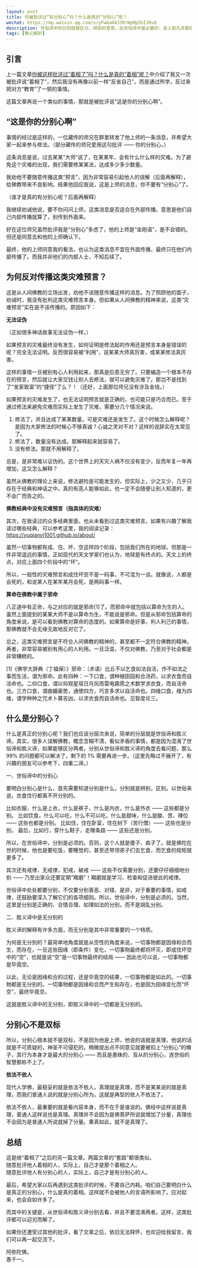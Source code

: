 ```yaml
---
layout: post
title: 你被批评过“有分别心”吗？什么是真的“分别心”呢？
wechat: https://mp.weixin.qq.com/s/yFw6aO4J3RrWpMp5hIJRvQ
description: 世俗谛中的分别就是区分、辨别的意思，在世俗谛中是必要的，圣人和凡夫都在分别。在胜义谛中，一切事物都是无分别的。两者不可混为一谈。
tags: [教义解析]
---
```


## 引言

上一篇文章[你被这样批评过“着相了”吗？什么是真的“着相”呢？](https://mp.weixin.qq.com/s/qUYC0n1HT2-fa-ZZRl75jw)中介绍了我又一次被批评说“着相了”，然后我没有再像以前一样“反省自己”，而是通过所学，反过来把对方“教育”了一顿的事情。

这篇文章再说一个类似的事情，那就是被批评说“这是你的分别心啊”。

## “这是你的分别心啊”

事情的经过是这样的，一位藏传的师兄在群里转发了他上师的一条消息，并希望大家一起来参与修法。（部分藏传的师兄爱用这句批评 —— 你的分别心。）

这条消息是说，过去某某“大师”说了，在某某年，会有什么什么样的灾难。为了避免这个灾难的出现，我们需要修某某法，达成多少多少数量。

我劝他不要随意传播这类“预言”，因为非常容易引起他人的误解（后面再解释），给佛教带来不良影响。结果他回应我说，这是上师的消息，你不要有“分别心”了。

（谁才是真的有分别心呢？后面再解释）

我继续劝诫他说，要不你问问上师，这类消息是否适合在外部传播。意思是他们自己内部传播就算了，别传到外面来。

好在这位师兄虽然批评我是“分别心”多虑了，他的上师是“金刚语”，是不会错的。但还是同意去和他的上师确认下。

最终，他的上师同意我的看法，也认为这类消息不宜在外面传播，最终只在他们内部传播了。而我并非他们的内部人士，不知后续了。

## 为何反对传播这类灾难预言？

这是从人间佛教的立场出发，劝他不该随意传播这样的消息。为了照顾他的面子，劝诫时，我没有批判这类灾难预言本身。但如果从人间佛教的精神来说，这类“灾难预言”实在是不该传播的。原因如下：

**无法证伪**

（正如很多神话故事无法证伪一样。）

如果预言的灾难最终没有发生，如何证明是修法起的作用还是预言本身是错误的呢？完全无法证明。反而很容易被“利用”，说某某大师真厉害，或某某修法真厉害。

这样的事情一旦被别有心人利用起来，那真是后患无穷了。只要编造一个根本不存在的预言，然后就让大家交钱让别人去修法，就可以避免灾难了。那岂不是找到了“发家致富”的“捷径”了么？！（还好，上面那位师兄没有涉及金钱。）

如果预言的灾难发生了，也无法证明预言就是正确的，也可能只是巧合而已。至于通过修法来避免灾难而实际上发生了灾难，需要分几个情况来说。
1. 修法了，并且达成了某某数量。可是灾难还是发生了。这个时候怎么解释呢？是因为大家修法的时候心不够真诚？心诚之灵对不对？这样的说辞实在太常见了。
2. 修法了，数量没有达成。那解释起来就容易了。
3. 没有修法。那就不用解释了。

总是，是非常难以证伪的。这个世界上的天灾人祸不仅没有变少，反而年复一年再增加，这又怎么解释？

虽然从佛教的理论上来说，修法避险是可能发生的，但实际上，少之又少，几乎只存在于经典和神话之中。真的有高人能够如此，也一定不会随便让别人知道的，更不会广而告之的。

**佛教经典中没有灾难预言（指具体的灾难）**

其次，在我读过的众多经典里面，也从未看到过这类灾难预言。如果有兴趣了解我读过哪些经典，可以参考这里，我的阅读记录：https://yuqianyi1001.github.io/about/

虽然一切事物都有成、住、坏、空这样四个阶段，包括我们所在的地球。但那是一件非常遥远的事情，正如现代的天文学家们也认为，地球是有终点的。天文上的终点，对应上面四个阶段中的“坏”。

所以，一般性的灾难预言和成住坏空不是一码事，不可混为一谈。就像说，人都是会死的，和说某人在某年某月会死，是两码事一样。

**算命在佛教中属于邪命**

八正道中有正命，与之对应的就是邪命[1]了。而邪命中就包括以算命为生的人。虽然上面提到的某某大师不是以算命为生，不能说是邪命。但是从邪命包括算命的角度来说，是可以看到佛教对算命的态度的。如果算命是好事，利人利己的事情，那佛教就不会无缘无故地反对它了。

总之，这类灾难预言是不符合人间佛教的精神的，甚至都不一定符合佛教的精神。再者，非常容易被别有用心的人利用。一旦泛滥，不仅对佛教，乃至对于社会都是非常糟糕的。

[1]《佛学大辞典（丁福保）》邪命：（术语）比丘不以乞食如法自活，作不如法之事而生活，谓为邪命。此有四种：一下口食，谓种植田园和合汤药，以求衣食而自活命也。二仰口食，谓以仰观星宿日月风雨雷电霹雳之术数学求衣食，而自活命也。三方口食，谓曲媚豪势，通使四方，巧言多求以自活命也。四维口食，维为四维，谓学种种之咒术卜算吉凶，以求衣食而自活命也。见智度论三。

## 什么是分别心？

什么是真正的分别心呢？我们也应该分层次来说，简单的分层就是世俗谛和胜义谛。其实，很多人误解佛教，概念含糊不清，看似矛盾的事情，都是因为混淆了世俗谛和胜义谛，如果能够区分两者，分别从世俗谛和胜义谛的角度去看问题，那么 99% 的问题都可以解决了，剩下的 1% 需要再进一步。（这里先略过不展开了，有兴趣的朋友可以参考下，四重二谛。）

一、世俗谛中的分别心

要明白分别心是什么，首先需要知道分别是什么，分别就是辨别，区别。以世俗来说，衣食住行都离不开分别的。

比如衣服，什么是上衣，什么是裤子，什么是内衣，什么是外衣 —— 这些都是分别。
比如饮食，什么可以吃，什么不可以吃，什么是甜味，什么是酸、苦、辣位 —— 这些也都是分别。
比如住，住在卧室，住在树下（苦行僧）—— 这些也是分别。
最后，比如行，穿什么鞋子，走哪条路 —— 这些还是分别。

所以，在世俗谛中，分别是必须的。否则，这个人就是傻子、疯子了。就是佛陀在世的时候，他也是要吃饭，要睡觉的，甚至还带领弟子们去乞食，而乞食的规矩就更多了。

其次还有戒律，无戒律，犯戒，破戒 —— 这些不仅需要分别，还要仔仔细细地分别 —— 乃至出家众还要定期“羯磨”！羯磨就是学习、检查和促进彼此的戒律。

世俗谛中处处都要分别，不仅要分别善恶、对错、是非，对于重要的事情，如戒律，还鼓励要深入了解它们的各项细则。所以，世俗谛中，分别是必须的。当然，这里是分别是正确的、合情合理、如理如法的分别，而不是胡乱分别。

二、胜义谛中是无分别的

胜义谛的解释有许多方面，而无分别是其中非常重要的一个特质。

为何是无分别的？最简单地角度就是从空性的角度来说，一切事物都是因缘和合而生，而存在，一旦这些因缘（即条件）变化，一切事物最终都将坏灭，即成住坏空中的“空”，也就是说“空”是一切事物最终的结局 —— 因此也可以说，一切事物都是毕竟空。

以此，无论是因缘和合的过程，还是毕竟空的结果，一切事物都是如此的。一切事物都是无分别的。一切事物都是因缘和合而产生和存在，也是因为因缘变化而“坏空”，最终毕竟空。

这就是胜义谛中的无分别，即胜义谛中的一切都是无分别的。

## 分别心不是双标

所以，分别心根本就不是双标，不是因为他是上师，他说的话就是真理，他说的话就是不可质疑的，神圣不可侵犯的。稍微提出点不同意见就要被扣上“分别心”的帽子，其行为本身才是最大的分别心 —— 而且是愚昧的、盲从的分别心，连世俗的智慧都称不上了。

**依法不依人**

现代人学佛，最稳妥的就是依法不依人，真理就是真理，而不是某某说的就是真理，而我们普通人说的就是分别心所为。这就是典型的依人不依法了。

依法不依人，最重要的就是看内容本身，而不在于是谁说的。佛经中这样说是真理，普通人这样说也是真理。真理并不会因为是佛菩萨所说就增加了分量，真理也不会因为是普通人所说就掉了分量。果真如此，就不是真理了。

## 总结

这是继“着相了”之后的另一篇文章。两篇文章的“套路”都很类似。<br>
随意批评他人着相的人，实际上，自己才是那个着相之人。<br>
随意批评他人有分别心的人，实际上，自己才是有分别心的人。<br>

最后，希望大家以后再遇到这类批评的时候，不要自己内耗。咱们自己要明白什么是真正的分别心，什么是真的着相。这样就不会被他人的言语所影响了。应对起来，也会自如许多了。

而其中的关键是，从世俗谛和胜义谛分别去看，并且不要混淆两者。这样，这类批评都可以迎刃而解了。

如果你还遭受过其他的批评，看了文章之后，依旧无法释怀，也欢迎给我留言，我们可以再一起交流下。

阿弥陀佛。<br>
愚千一。

